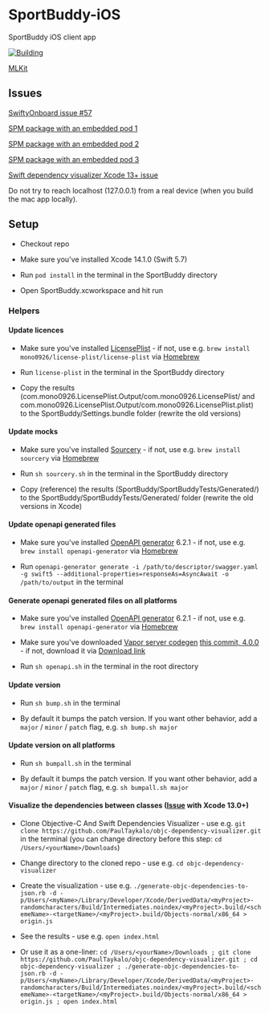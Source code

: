 # SportBuddy-iOS
SportBuddy iOS client app

[![Building](https://github.com/stateman92/MSc-SportBuddy-iOS/actions/workflows/main.yml/badge.svg)](https://github.com/stateman92/MSc-SportBuddy-iOS/actions/workflows/main.yml)

[MLKit](https://developers.google.com/ml-kit/vision/pose-detection/ios)

## Issues

[SwiftyOnboard issue #57](https://github.com/juanpablofernandez/SwiftyOnboard/issues/57)

[SPM package with an embedded pod 1](https://stackoverflow.com/questions/68314198/publish-swift-package-with-cocoapod-dependencies)

[SPM package with an embedded pod 2](https://stackoverflow.com/questions/69272311/swift-xcframework-with-cocoapod-embed-googlemap-build-successfully-but-on-usa)

[SPM package with an embedded pod 3](https://stackoverflow.com/questions/68548647/xcframework-with-pod-dependencies)

[Swift dependency visualizer Xcode 13+ issue](https://github.com/PaulTaykalo/objc-dependency-visualizer/issues/68#issuecomment-1100749090)

Do not try to reach localhost (127.0.0.1) from a real device (when you build the mac app locally).

## Setup

- Checkout repo

- Make sure you've installed Xcode 14.1.0 (Swift 5.7)

- Run `pod install` in the terminal in the SportBuddy directory

- Open SportBuddy.xcworkspace and hit run

### Helpers

#### Update licences

- Make sure you've installed [LicensePlist](https://github.com/mono0926/LicensePlist) - if not, use e.g. `brew install mono0926/license-plist/license-plist` via [Homebrew](https://brew.sh/)

- Run `license-plist` in the terminal in the SportBuddy directory

- Copy the results (com.mono0926.LicensePlist.Output/com.mono0926.LicensePlist/ and com.mono0926.LicensePlist.Output/com.mono0926.LicensePlist.plist) to the SportBuddy/Settings.bundle folder (rewrite the old versions)

#### Update mocks

- Make sure you've installed [Sourcery](https://github.com/krzysztofzablocki/Sourcery) - if not, use e.g. `brew install sourcery` via [Homebrew](https://brew.sh/)

- Run `sh sourcery.sh` in the terminal in the SportBuddy directory

- Copy (reference) the results (SportBuddy/SportBuddyTests/Generated/) to the SportBuddy/SportBuddyTests/Generated/ folder (rewrite the old versions in Xcode)

#### Update openapi generated files

- Make sure you've installed [OpenAPI generator](https://github.com/OpenAPITools/openapi-generator) 6.2.1 - if not, use e.g. `brew install openapi-generator` via [Homebrew](https://brew.sh/)

- Run `openapi-generator generate -i /path/to/descriptor/swagger.yaml -g swift5 --additional-properties=responseAs=AsyncAwait -o /path/to/output` in the terminal

#### Generate openapi generated files on all platforms

- Make sure you've installed [OpenAPI generator](https://github.com/OpenAPITools/openapi-generator) 6.2.1 - if not, use e.g. `brew install openapi-generator` via [Homebrew](https://brew.sh/)

- Make sure you've downloaded [Vapor server codegen](https://github.com/thecheatah/vapor-server-codegen) [this commit, 4.0.0](https://github.com/thecheatah/vapor-server-codegen/commit/59f6a580ac618782d1c51a0a4ded8fa1779e6de7) - if not, download it via [Download link](https://github.com/thecheatah/vapor-server-codegen/archive/refs/heads/4.zip)

- Run `sh openapi.sh` in the terminal in the root directory

#### Update version

- Run `sh bump.sh` in the terminal

- By default it bumps the patch version. If you want other behavior, add a `major` / `minor` / `patch` flag, e.g. `sh bump.sh major`

#### Update version on all platforms

- Run `sh bumpall.sh` in the terminal

- By default it bumps the patch version. If you want other behavior, add a `major` / `minor` / `patch` flag, e.g. `sh bumpall.sh major`

#### Visualize the dependencies between classes ([Issue](https://github.com/PaulTaykalo/objc-dependency-visualizer/issues/68#issuecomment-1113864431) with Xcode 13.0+)

- Clone Objective-C And Swift Dependencies Visualizer - use e.g. `git clone https://github.com/PaulTaykalo/objc-dependency-visualizer.git` in the terminal (you can change directory before this step: `cd /Users/<yourName>/Downloads`)

- Change directory to the cloned repo - use e.g. `cd objc-dependency-visualizer`

- Create the visualization - use e.g. `./generate-objc-dependencies-to-json.rb -d -p/Users/<myName>/Library/Developer/Xcode/DerivedData/<myProject>-randomcharacters/Build/Intermediates.noindex/<myProject>.build/<schemeName>-<targetName>/<myProject>.build/Objects-normal/x86_64 > origin.js`

- See the results - use e.g. `open index.html`

- Or use it as a one-liner: `cd /Users/<yourName>/Downloads ; git clone https://github.com/PaulTaykalo/objc-dependency-visualizer.git ; cd objc-dependency-visualizer ; ./generate-objc-dependencies-to-json.rb -d -p/Users/<myName>/Library/Developer/Xcode/DerivedData/<myProject>-randomcharacters/Build/Intermediates.noindex/<myProject>.build/<schemeName>-<targetName>/<myProject>.build/Objects-normal/x86_64 > origin.js ; open index.html`
